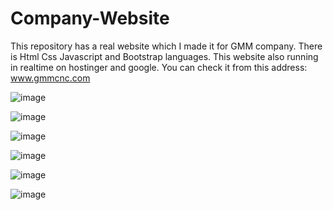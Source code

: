 # Company-Website

This repository has a real website which I made it for GMM company. There is Html Css Javascript and Bootstrap languages. 
This website also running in realtime on hostinger and google.
You can check it from this address: www.gmmcnc.com

![image](https://user-images.githubusercontent.com/85802866/152855289-bbb15e88-7e63-4cde-86b5-1c000fc32fa9.png)


![image](https://user-images.githubusercontent.com/85802866/152855348-44db70b1-dffc-464c-a187-670a319dff21.png)


![image](https://user-images.githubusercontent.com/85802866/152855412-ea76cd63-ccad-48af-aab5-8af96f055bbf.png)


![image](https://user-images.githubusercontent.com/85802866/152855467-2fa42a0f-effd-4fa8-ae46-31c7661b143c.png)


![image](https://user-images.githubusercontent.com/85802866/152855550-c763e515-7223-4527-80d9-7eb8eb8804c9.png)


![image](https://user-images.githubusercontent.com/85802866/152855691-1c9a7f2c-b519-4550-abd7-bc500f67c734.png)
